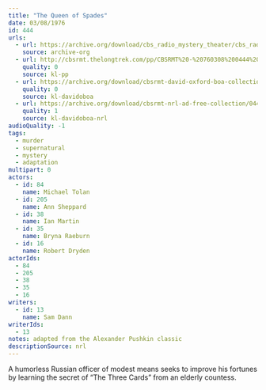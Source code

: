 ```yaml
---
title: "The Queen of Spades"
date: 03/08/1976
id: 444
urls: 
  - url: https://archive.org/download/cbs_radio_mystery_theater/cbs_radio_mystery_theater-0401-0450.zip/cbs_radio_mystery_theater-0401-0450%2Fcbsrmt_0444_the_queen_of_spades.mp3
    source: archive-org
  - url: http://cbsrmt.thelongtrek.com/pp/CBSRMT%20-%20760308%200444%20The%20Queen%20of%20Spades_pp.mp3
    quality: 0
    source: kl-pp
  - url: https://archive.org/download/cbsrmt-david-oxford-boa-collection/CBSRMT-760308-0444-The-Queen-of-Spades-(128-44)_WBBM-JE-{BoA}.mp3
    quality: 0
    source: kl-davidoboa
  - url: https://archive.org/download/cbsrmt-nrl-ad-free-collection/0444%20CBSRMT-760308-0444-The-Queen-of-Spades-(128-44)_WBBM-JE-%7BBoA%7D%20(no%20ads).mp3
    quality: 1
    source: kl-davidoboa-nrl
audioQuality: -1
tags: 
  - murder
  - supernatural
  - mystery
  - adaptation
multipart: 0
actors:  
  - id: 84
    name: Michael Tolan  
  - id: 205
    name: Ann Sheppard  
  - id: 38
    name: Ian Martin  
  - id: 35
    name: Bryna Raeburn  
  - id: 16
    name: Robert Dryden
actorIds:  
  - 84  
  - 205  
  - 38  
  - 35  
  - 16
writers:  
  - id: 13
    name: Sam Dann
writerIds:  
  - 13
notes: adapted from the Alexander Pushkin classic
descriptionSource: nrl
---
```

A humorless Russian officer of modest means seeks to improve his fortunes by learning the secret of “The Three Cards” from an elderly countess.